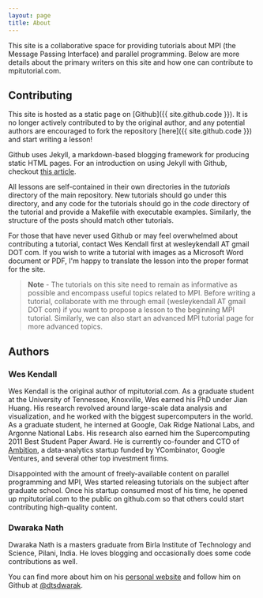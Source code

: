 ```yaml
---
layout: page
title: About
---
```


This site is a collaborative space for providing tutorials about MPI (the Message Passing Interface) and parallel programming. Below are more details about the primary writers on this site and how one can contribute to mpitutorial.com.

## Contributing

This site is hosted as a static page on [Github]({{ site.github.code }}). It is no longer actively contributed to by the original author, and any potential authors are encouraged to fork the repository [here]({{ site.github.code }}) and start writing a lesson!

Github uses Jekyll, a markdown-based blogging framework for producing static HTML pages. For an introduction on using Jekyll with Github, checkout [this article](https://help.github.com/articles/using-jekyll-with-pages/).

All lessons are self-contained in their own directories in the *tutorials* directory of the main repository. New tutorials should go under this directory, and any code for the tutorials should go in the *code* directory of the tutorial and provide a Makefile with executable examples. Similarly, the structure of the posts should match other tutorials.

For those that have never used Github or may feel overwhelmed about contributing a tutorial, contact Wes Kendall first at wesleykendall AT gmail DOT com. If you wish to write a tutorial with images as a Microsoft Word document or PDF, I'm happy to translate the lesson into the proper format for the site.

> **Note** - The tutorials on this site need to remain as informative as possible and encompass useful topics related to MPI. Before writing a tutorial, collaborate with me through email (wesleykendall AT gmail DOT com) if you want to propose a lesson to the beginning MPI tutorial. Similarly, we can also start an advanced MPI tutorial page for more advanced topics.

## Authors

### Wes Kendall
Wes Kendall is the original author of mpitutorial.com. As a graduate student at the University of Tennessee, Knoxville, Wes earned his PhD under Jian Huang. His research revolved around large-scale data analysis and visualization, and he worked with the biggest supercomputers in the world. As a graduate student, he interned at Google, Oak Ridge National Labs, and Argonne National Labs. His research also earned him the Supercomputing 2011 Best Student Paper Award. He is currently co-founder and CTO of [Ambition](http://ambition.com), a data-analytics startup funded by YCombinator, Google Ventures, and several other top investment firms.

Disappointed with the amount of freely-available content on parallel programming and MPI, Wes started releasing tutorials on the subject after graduate school. Once his startup consumed most of his time, he opened up mpitutorial.com to the public on github.com so that others could start contributing high-quality content.

### Dwaraka Nath

Dwaraka Nath is a masters graduate from Birla Institute of Technology and Science, Pilani, India. He loves blogging and occasionally does some code contributions as well. 

You can find more about him on his [personal website](https://www.dwarak.in) and follow him on Github at [@dtsdwarak](https://github.com/dtsdwarak).
